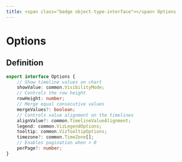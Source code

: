 ```yaml
---
title: <span class="badge object-type-interface"></span> Options
---
```

# <span class="badge object-type-interface"></span> Options

## Definition

```typescript
export interface Options {
	// Show timeline values on chart
	showValue: common.VisibilityMode;
	// Controls the row height
	rowHeight: number;
	// Merge equal consecutive values
	mergeValues?: boolean;
	// Controls value alignment on the timelines
	alignValue?: common.TimelineValueAlignment;
	legend: common.VizLegendOptions;
	tooltip: common.VizTooltipOptions;
	timezone?: common.TimeZone[];
	// Enables pagination when > 0
	perPage?: number;
}

```
